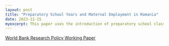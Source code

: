 ```yaml
---
layout: post
title: "Preparatory School Years and Maternal Employment in Romania"
date: 2023-12-15
myexcerpt: This paper uses the introduction of preparatory school classes targeting six-year-old children in Romania to study whether universal, compulsory, public care provision could increase female employment. Results from difference-in-difference estimations show that the reform resulted in rising employment rates for mothers of six-year-old children. The effect is lower for mothers living in households with elderly people, but larger for those facing stronger trade-offs prior to the reform. Overall, investing in universal, compulsory, public childcare is beneficial and could significantly increase female employment and labor force participation rates. *(submitted)*
---
```


[World Bank Research Policy Working Paper](https://documents.worldbank.org/en/publication/documents-reports/documentdetail/099916512112331443/idu04bdf4f0b0085404fe308329043198ba43117)

<object data="/images/Preparatory_School_Yearst.pdf" width="1000" height="1000" type='application/pdf'></object>
